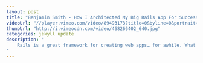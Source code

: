 ```yaml
--- 
layout: post
title: "Benjamin Smith - How I Architected My Big Rails App For Success"
videoUrl: "//player.vimeo.com/video/89493173?title=0&byline=0&portrait=0"
thumbUrl: "http://i.vimeocdn.com/video/468266402_640.jpg"
categories: jekyll update
description: "
    Rails is a great framework for creating web apps… for awhile. What do you do when your codebase grows large? How do you handle large teams of developers? When performance becomes an issue, how do you scale? Most importantly, how do you write code which can easily be refactored later?  This is a story of a real life project built from day 1 with all these questions in mind. Learn about the problems we solved and lessons we learned: how to partition your Rails app into distinct modular engines, how to speed up your test suite by only running code effected by your changes, how to add a layer on top of ActiveRecord to enforce loose coupling, and many other patterns that can be applied to your own Rails apps!
"
---
```


